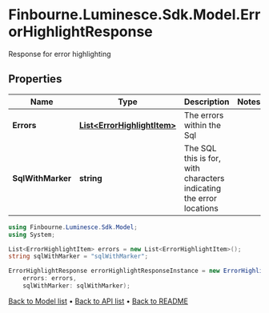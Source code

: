 # Finbourne.Luminesce.Sdk.Model.ErrorHighlightResponse
Response for error highlighting

## Properties

Name | Type | Description | Notes
------------ | ------------- | ------------- | -------------
**Errors** | [**List&lt;ErrorHighlightItem&gt;**](ErrorHighlightItem.md) | The errors within the Sql | 
**SqlWithMarker** | **string** | The SQL this is for, with characters indicating the error locations | 

```csharp
using Finbourne.Luminesce.Sdk.Model;
using System;

List<ErrorHighlightItem> errors = new List<ErrorHighlightItem>();
string sqlWithMarker = "sqlWithMarker";

ErrorHighlightResponse errorHighlightResponseInstance = new ErrorHighlightResponse(
    errors: errors,
    sqlWithMarker: sqlWithMarker);
```

[Back to Model list](../README.md#documentation-for-models) &#8226; [Back to API list](../README.md#documentation-for-api-endpoints) &#8226; [Back to README](../README.md)
